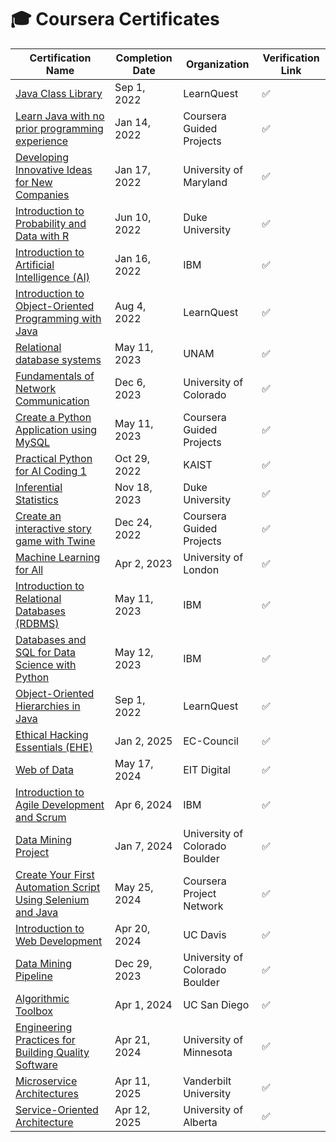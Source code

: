 # 🎓 Coursera Certificates 

| Certification Name | Completion Date | Organization | Verification Link |
|--------------------|------------------|--------------|--------------------|
| [Java Class Library](https://coursera.org/verify/CBKNW6AXRR6G) | Sep 1, 2022 | LearnQuest | ✅ |
| [Learn Java with no prior programming experience](https://coursera.org/verify/ATHKUDWW8LW4) | Jan 14, 2022 | Coursera Guided Projects | ✅ |
| [Developing Innovative Ideas for New Companies](https://coursera.org/verify/6G86QLZ5KC98) | Jan 17, 2022 | University of Maryland | ✅ |
| [Introduction to Probability and Data with R](https://coursera.org/verify/EGUJJDD2CS4A) | Jun 10, 2022 | Duke University | ✅ |
| [Introduction to Artificial Intelligence (AI)](https://coursera.org/verify/VVS2UUCYD6KC) | Jan 16, 2022 | IBM | ✅ |
| [Introduction to Object-Oriented Programming with Java](https://coursera.org/verify/EU999BMYD6RW) | Aug 4, 2022 | LearnQuest | ✅ |
| [Relational database systems](https://coursera.org/verify/EGYDEDPQVDZ9) | May 11, 2023 | UNAM | ✅ |
| [Fundamentals of Network Communication](https://coursera.org/verify/45ST6RXEL64M) | Dec 6, 2023 | University of Colorado | ✅ |
| [Create a Python Application using MySQL](https://coursera.org/verify/A85JR54A9ZQ8) | May 11, 2023 | Coursera Guided Projects | ✅ |
| [Practical Python for AI Coding 1](https://coursera.org/verify/FKYKAPH85YXF) | Oct 29, 2022 | KAIST | ✅ |
| [Inferential Statistics](https://coursera.org/verify/YKZWMCV6LW3C) | Nov 18, 2023 | Duke University | ✅ |
| [Create an interactive story game with Twine](https://coursera.org/verify/U8Z3YYEVSW5S) | Dec 24, 2022 | Coursera Guided Projects | ✅ |
| [Machine Learning for All](https://coursera.org/verify/ANRM6DL93Q2R) | Apr 2, 2023 | University of London | ✅ |
| [Introduction to Relational Databases (RDBMS)](https://coursera.org/verify/JGD8JBZZRZS8) | May 11, 2023 | IBM | ✅ |
| [Databases and SQL for Data Science with Python](https://coursera.org/verify/JEXNRHTLX56R) | May 12, 2023 | IBM | ✅ |
| [Object-Oriented Hierarchies in Java](https://coursera.org/verify/NEXFR4FQ53F9) | Sep 1, 2022 | LearnQuest | ✅ |
| [Ethical Hacking Essentials (EHE)](https://coursera.org/verify/W0QJSNKFYSOF) | Jan 2, 2025 | EC-Council | ✅ |
| [Web of Data](https://coursera.org/verify/5VCWSRMC4DWX) | May 17, 2024 | EIT Digital | ✅ |
| [Introduction to Agile Development and Scrum](https://coursera.org/verify/D5A25HUXD2TH) | Apr 6, 2024 | IBM | ✅ |
| [Data Mining Project](https://coursera.org/verify/UR9DATJUSS5V) | Jan 7, 2024 | University of Colorado Boulder | ✅ |
| [Create Your First Automation Script Using Selenium and Java](https://coursera.org/verify/E9G7GXZMT96Z) | May 25, 2024 | Coursera Project Network | ✅ |
| [Introduction to Web Development](https://coursera.org/verify/HE9ZB7KXQEU7) | Apr 20, 2024 | UC Davis | ✅ |
| [Data Mining Pipeline](https://coursera.org/verify/ZSYTZCNXPNM8) | Dec 29, 2023 | University of Colorado Boulder | ✅ |
| [Algorithmic Toolbox](https://coursera.org/verify/XSX333DZMT72) | Apr 1, 2024 | UC San Diego | ✅ |
| [Engineering Practices for Building Quality Software](https://coursera.org/verify/MYDG2EKXZNWN) | Apr 21, 2024 | University of Minnesota | ✅ |
| [Microservice Architectures](https://coursera.org/verify/UVK7V47PF3BB) | Apr 11, 2025 | Vanderbilt University | ✅ |
| [Service-Oriented Architecture](https://coursera.org/verify/K7JVKSSG2O3Z) | Apr 12, 2025 | University of Alberta | ✅ |
